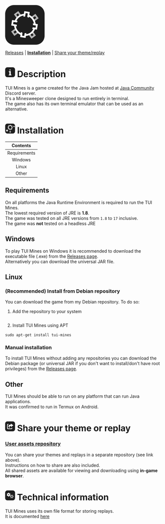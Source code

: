 <img alt="logo" height="128" src="img/logo.png" width="128"/>

[Releases]() | **[Installation]()** | [Share your theme/replay]()

# ![info](img/info.png) Description
TUI Mines is a game created for the Java Jam hosted at [Java Community](https://discord.com/invite/X3NmMgzFKF) Discord server.  
It's a Minesweeper clone designed to run entirely in terminal.  
The game also has its own terminal emulator that can be used as an alternative.

# ![installation](img/install.png) Installation
|    Contents    |
|:--------------:|
|  Requirements  |
|    Windows     |
|     Linux      |
|     Other      |

## Requirements
On all platforms the Java Runtime Environment is required to run the TUI Mines.  
The lowest required version of JRE is **1.8**.  
The game was tested on all JRE versions from `1.8` to `17` inclusive.  
The game was **not** tested on a headless JRE

## Windows
To play TUI Mines on Windows it is recommended to download the executable file (.exe) from the [Releases page]().  
Alternatively you can download the universal JAR file.

## Linux
### (Recommended) Install from Debian repository
You can download the game from my Debian repository.
To do so:

1. Add the repository to your system
```shell

```

2. Install TUI Mines using APT
```shell
sudo apt-get install tui-mines
```

### Manual installation
To install TUI Mines without adding any repositories you can download the Debian package (or universal JAR if you don't want to install/don't have root privileges) from the [Releases page]().

## Other
TUI Mines should be able to run on any platform that can run Java applications.  
It was confirmed to run in Termux on Android.

# ![share](img/share.png) Share your theme or replay
### [User assets repository](https://github.com/Defective4/TUI-Mines-Repo)
You can share your themes and replays in a separate repository (see link above).  
Instructions on how to share are also included.  
All shared assets are available for viewing and downloading using **in-game browser**.

# ![cogs](img/cogs.png) Technical information
TUI Mines uses its own file format for storing replays.  
It is documented [here](Replay%20format.md)
